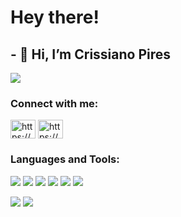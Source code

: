 # Hey there!
## - 👋 Hi, I’m Crissiano Pires

<a href="https://github.com/crissipires/github-readme-stats">
  <img align="center" src="https://github-readme-stats.vercel.app/api?username=crissipires&show_icons=true&theme=radical&count_private=true&hide=prs&include_all_commits=true" />
</a>

<h3 align="left">Connect with me:</h3>
<p align="left">
<a href="https://www.linkedin.com/in/crissiano-pires-a3b1881b2/" target="blank"><img align="center" src="https://raw.githubusercontent.com/rahuldkjain/github-profile-readme-generator/master/src/images/icons/Social/linked-in-alt.svg" alt="https://www.linkedin.com/in/crissiano-pires-a3b1881b2/" height="30" width="40" /></a>
<a href="https://www.instagram.com/crissipires/" target="blank"><img align="center" src="https://raw.githubusercontent.com/rahuldkjain/github-profile-readme-generator/master/src/images/icons/Social/instagram.svg" alt="https://www.instagram.com/crissipires/" height="30" width="40" /></a>
</p>

<h3 align="left">Languages and Tools:</h3>

![](https://img.shields.io/badge/Python-3776AB?style=for-the-badge&logo=python&logoColor=white)
![](https://img.shields.io/badge/Java-ED8B00?style=for-the-badge&logo=java&logoColor=white)
![](https://img.shields.io/badge/JavaScript-323330?style=for-the-badge&logo=javascript&logoColor=F7DF1E)
![](https://img.shields.io/badge/CSS3-1572B6?style=for-the-badge&logo=css3&logoColor=white)
![](https://img.shields.io/badge/HTML5-E34F26?style=for-the-badge&logo=html5&logoColor=white)
![](https://img.shields.io/badge/TypeScript-007ACC?style=for-the-badge&logo=typescript&logoColor=white)


![](https://img.shields.io/badge/MySQL-00000F?style=for-the-badge&logo=mysql&logoColor=white)
![](https://img.shields.io/badge/Linux-FCC624?style=for-the-badge&logo=linux&logoColor=black)
